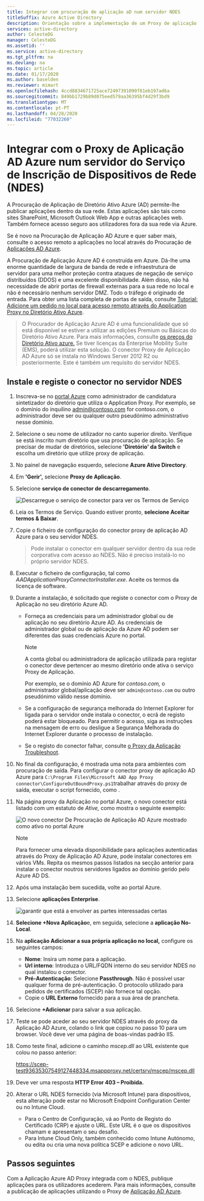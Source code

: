 ```yaml
---
title: Integrar com procuração de aplicação aD num servidor NDES
titleSuffix: Azure Active Directory
description: Orientação sobre a implementação de um Proxy de aplicação de diretório ativo Azure para proteger o seu servidor NDES.
services: active-directory
author: CelesteDG
manager: CelesteDG
ms.assetid: ''
ms.service: active-directory
ms.tgt_pltfrm: na
ms.devlang: na
ms.topic: article
ms.date: 01/17/2020
ms.author: baselden
ms.reviewer: mimart
ms.openlocfilehash: 4ccd8834671725ace72497391090f81eb197ad6a
ms.sourcegitcommit: 849bb1729b89d075eed579aa36395bf4d29f3bd9
ms.translationtype: MT
ms.contentlocale: pt-PT
ms.lasthandoff: 04/28/2020
ms.locfileid: "77032260"
---
```

# <a name="integrate-with-azure-ad-application-proxy-on-a-network-device-enrollment-service-ndes-server"></a>Integrar com o Proxy de Aplicação AD Azure num servidor do Serviço de Inscrição de Dispositivos de Rede (NDES)

A Procuração de Aplicação de Diretório Ativo Azure (AD) permite-lhe publicar aplicações dentro da sua rede. Estas aplicações são tais como sites SharePoint, Microsoft Outlook Web App e outras aplicações web. Também fornece acesso seguro aos utilizadores fora da sua rede via Azure.

Se é novo na Procuração de Aplicação AD Azure e quer saber mais, consulte o acesso remoto a aplicações no local através do Procuração de [Aplicações AD Azure](application-proxy.md).

A Procuração de Aplicação Azure AD é construída em Azure. Dá-lhe uma enorme quantidade de largura de banda de rede e infraestrutura de servidor para uma melhor proteção contra ataques de negação de serviço distribuídos (DDOS) e uma excelente disponibilidade. Além disso, não há necessidade de abrir portas de firewall externas para a sua rede no local e não é necessário nenhum servidor DMZ. Todo o tráfego é originado de entrada. Para obter uma lista completa de portas de saída, consulte [Tutorial: Adicione um pedido no local para acesso remoto através do Application Proxy no Diretório Ativo Azure](https://docs.microsoft.com/azure/active-directory/manage-apps/application-proxy-add-on-premises-application#prepare-your-on-premises-environment).

> O Procurador de Aplicação Azure AD é uma funcionalidade que só está disponível se estiver a utilizar as edições Premium ou Básicas do Diretório Ativo Azure. Para mais informações, consulte [os preços do Diretório Ativo azure.](https://azure.microsoft.com/pricing/details/active-directory/) 
> Se tiver licenças da Enterprise Mobility Suite (EMS), poderá utilizar esta solução.
> O conector Proxy de Aplicação AD Azure só se instala no Windows Server 2012 R2 ou posteriormente. Este é também um requisito do servidor NDES.

## <a name="install-and-register-the-connector-on-the-ndes-server"></a>Instale e registe o conector no servidor NDES

1. Inscreva-se no [portal Azure](https://portal.azure.com/) como administrador de candidatura sintetizador do diretório que utiliza o Application Proxy. Por exemplo, se o domínio do inquilino admin@contoso.com for contoso.com, o administrador deve ser ou qualquer outro pseudónimo administrativo nesse domínio.
1. Selecione o seu nome de utilizador no canto superior direito. Verifique se está inscrito num diretório que usa procuração de aplicação. Se precisar de mudar de diretórios, selecione **'Diretório' da Switch** e escolha um diretório que utilize proxy de aplicação.
1. No painel de navegação esquerdo, selecione **Azure Ative Directory**.
1. Em **'Gerir',** selecione **Proxy de Aplicação**.
1. Selecione **serviço de conector de descarregamento**.

    ![Descarregue o serviço de conector para ver os Termos de Serviço](./media/active-directory-app-proxy-protect-ndes/application-proxy-download-connector-service.png)

1. Leia os Termos de Serviço. Quando estiver pronto, **selecione Aceitar termos & Baixar**.
1. Copie o ficheiro de configuração do conector proxy de aplicação AD Azure para o seu servidor NDES. 
   > Pode instalar o conector em qualquer servidor dentro da sua rede corporativa com acesso ao NDES. Não é preciso instalá-lo no próprio servidor NDES.
1. Executar o ficheiro de configuração, tal como *AADApplicationProxyConnectorInstaller.exe*. Aceite os termos da licença de software.
1. Durante a instalação, é solicitado que registe o conector com o Proxy de Aplicação no seu diretório Azure AD.
   * Forneça as credenciais para um administrador global ou de aplicação no seu diretório Azure AD. As credenciais de administrador global ou de aplicação da Azure AD podem ser diferentes das suas credenciais Azure no portal.

        > [!NOTE]
        > A conta global ou administradora de aplicação utilizada para registar o conector deve pertencer ao mesmo diretório onde ativa o serviço Proxy de Aplicação.
        >
        > Por exemplo, se o domínio AD Azure for *contoso.com,* o administrador global/aplicação deve ser `admin@contoso.com` ou outro pseudónimo válido nesse domínio.

   * Se a configuração de segurança melhorada do Internet Explorer for ligada para o servidor onde instala o conector, o ecrã de registo poderá estar bloqueado. Para permitir o acesso, siga as instruções na mensagem de erro ou desligue a Segurança Melhorada do Internet Explorer durante o processo de instalação.
   * Se o registo do conector falhar, consulte [o Proxy da Aplicação Troubleshoot](application-proxy-troubleshoot.md).
1. No final da configuração, é mostrada uma nota para ambientes com procuração de saída. Para configurar o conector proxy de aplicação AD Azure para `C:\Program Files\Microsoft AAD App Proxy connector\ConfigureOutBoundProxy.ps1`trabalhar através do proxy de saída, executar o script fornecido, como .
1. Na página proxy da Aplicação no portal Azure, o novo conector está listado com um estatuto de *Ative,* como mostra o seguinte exemplo:

    ![O novo conector De Procuração de Aplicação AD Azure mostrado como ativo no portal Azure](./media/active-directory-app-proxy-protect-ndes/connected-app-proxy.png)

    > [!NOTE]
    > Para fornecer uma elevada disponibilidade para aplicações autenticadas através do Proxy de Aplicação AD Azure, pode instalar conectores em vários VMs. Repita os mesmos passos listados na secção anterior para instalar o conector noutros servidores ligados ao domínio gerido pelo Azure AD DS.

1. Após uma instalação bem sucedida, volte ao portal Azure.

1. Selecione **aplicações Enterprise**.

   ![garantir que está a envolver as partes interessadas certas](./media/active-directory-app-proxy-protect-ndes/azure-active-directory-enterprise-applications.png)

1. **Selecione +Nova Aplicação**e, em seguida, selecione a **aplicação No-Local**. 

1. Na **aplicação Adicionar a sua própria aplicação no local,** configure os seguintes campos:

   * **Nome**: Insira um nome para a aplicação.
   * **Url interno**: Introduza o URL/FQDN interno do seu servidor NDES no qual instalou o conector.
   * **Pré-Autenticação**: Selecione **Passthrough**. Não é possível usar qualquer forma de pré-autenticação. O protocolo utilizado para pedidos de certificados (SCEP) não fornece tal opção.
   * Copie o **URL Externo** fornecido para a sua área de prancheta.

1. Selecione **+Adicionar** para salvar a sua aplicação.

1. Teste se pode aceder ao seu servidor NDES através do proxy da Aplicação AD Azure, colando o link que copiou no passo 10 para um browser. Você deve ver uma página de boas-vindas padrão IIS.

1. Como teste final, adicione o caminho *mscep.dll* ao URL existente que colou no passo anterior:

   https://scep-test93635307549127448334.msappproxy.net/certsrv/mscep/mscep.dll

1. Deve ver uma resposta **HTTP Error 403 – Proibida.**

1. Alterar o URL NDES fornecido (via Microsoft Intune) para dispositivos, esta alteração pode estar no Microsoft Endpoint Configuration Center ou no Intune Cloud.

   * Para o Centro de Configuração, vá ao Ponto de Registo do Certificado (CRP) e ajuste o URL. Este URL é o que os dispositivos chamam e apresentam o seu desafio.
   * Para Intune Cloud Only, também conhecido como Intune Autónomo, ou edita ou cria uma nova política SCEP e adicione o novo URL.

## <a name="next-steps"></a>Passos seguintes

Com a Aplicação Azure AD Proxy integrada com o NDES, publique aplicações para os utilizadores acederem. Para mais informações, consulte a publicação de aplicações utilizando o Proxy de [Aplicação AD Azure](https://docs.microsoft.com/azure/active-directory/manage-apps/application-proxy-add-on-premises-application).
